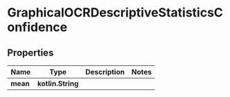 
# GraphicalOCRDescriptiveStatisticsConfidence

## Properties
Name | Type | Description | Notes
------------ | ------------- | ------------- | -------------
**mean** | **kotlin.String** |  | 



